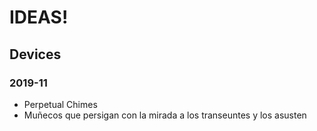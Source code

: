 # IDEAS!

## Devices

### 2019-11
  * Perpetual Chimes  
  * Muñecos que persigan con la mirada a los transeuntes y los asusten
  
